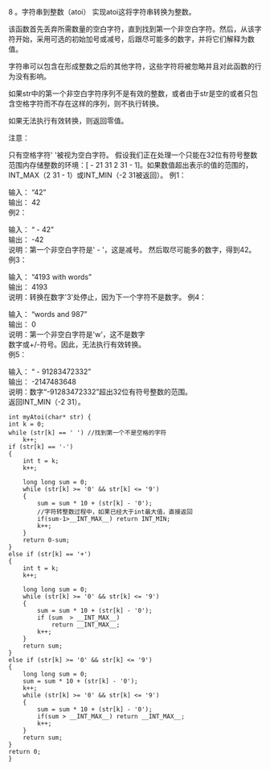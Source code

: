 8 。字符串到整数（atoi）
实现atoi这将字符串转换为整数。

该函数首先丢弃所需数量的空白字符，直到找到第一个非空白字符。然后，从该字符开始，采用可选的初始加号或减号，后跟尽可能多的数字，并将它们解释为数值。

字符串可以包含在形成整数之后的其他字符，这些字符将被忽略并且对此函数的行为没有影响。

如果str中的第一个非空白字符序列不是有效的整数，或者由于str是空的或者只包含空格字符而不存在这样的序列，则不执行转换。

如果无法执行有效转换，则返回零值。

注意：

只有空格字符' '被视为空白字符。
假设我们正在处理一个只能在32位有符号整数范围内存储整数的环境：[ - 21 31 2 31  - 1]。如果数值超出表示的值的范围的，INT_MAX（2 31  - 1）或INT_MIN（-2 31被返回）。
例1：

输入： “42”  
 输出： 42  
例2：  

输入： “ -  42”  
 输出： -42  
 说明：第一个非空白字符是' - '，这是减号。
             然后取尽可能多的数字，得到42。
例3：

输入： “4193 with words”  
 输出： 4193  
 说明：转换在数字'3'处停止，因为下一个字符不是数字。
例4：

输入： “words and 987”  
 输出： 0    
 说明：第一个非空白字符是'w'，这不是数字    
   数字或+/-符号。因此，无法执行有效转换。  
例5：

输入： “ -  91283472332”  
 输出： -2147483648  
 说明：数字“-91283472332”超出32位有符号整数的范围。  
   返回INT_MIN（-2 31）。

    int myAtoi(char* str) {
    int k = 0;
    while (str[k] == ' ') //找到第一个不是空格的字符
        k++;
    if (str[k] == '-')
    {
        int t = k;
        k++;
        
        long long sum = 0;
        while (str[k] >= '0' && str[k] <= '9')
        {
            sum = sum * 10 + (str[k] - '0');
            //字符转整数过程中，如果已经大于int最大值，直接返回
            if(sum-1>__INT_MAX__) return INT_MIN; 
            k++;
        }
        return 0-sum;
    }
    else if (str[k] == '+')
    {
        int t = k;
        k++;

        long long sum = 0;
        while (str[k] >= '0' && str[k] <= '9')
        {
            sum = sum * 10 + (str[k] - '0');
            if (sum  > __INT_MAX__)
                return __INT_MAX__;
            k++;
        }
        return sum;
    }
    else if (str[k] >= '0' && str[k] <= '9')
    {
        long long sum = 0;
        sum = sum * 10 + (str[k] - '0');
        k++;
        while (str[k] >= '0' && str[k] <= '9')
        {
            sum = sum * 10 + (str[k] - '0');
            if(sum > __INT_MAX__) return __INT_MAX__;
            k++;
        }
        return sum;
    }
    return 0;
    }